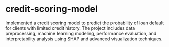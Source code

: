 # credit-scoring-model
Implemented a credit scoring model to predict the probability of loan default for clients with limited credit history. The project includes data preprocessing, machine learning modeling, performance evaluation, and interpretability analysis using SHAP and advanced visualization techniques.
